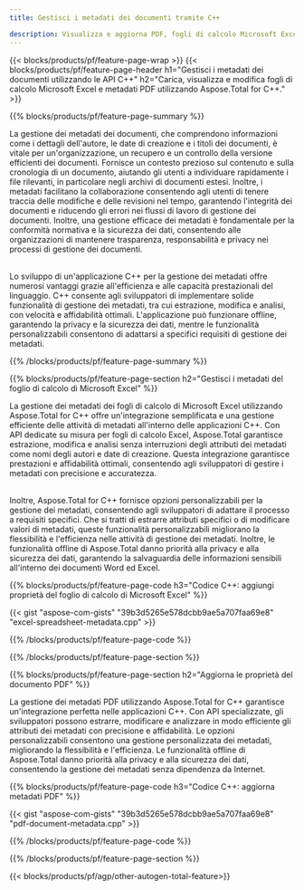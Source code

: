 ```yaml
---
title: Gestisci i metadati dei documenti tramite C++ 

description: Visualizza e aggiorna PDF, fogli di calcolo Microsoft Excel, presentazioni PowerPoint e metadati di documenti Word tramite l'applicazione C++.
---
```


{{< blocks/products/pf/feature-page-wrap >}}
{{< blocks/products/pf/feature-page-header h1="Gestisci i metadati dei documenti utilizzando le API C++" h2="Carica, visualizza e modifica fogli di calcolo Microsoft Excel e metadati PDF utilizzando Aspose.Total for C++." >}}

{{% blocks/products/pf/feature-page-summary %}}

La gestione dei metadati dei documenti, che comprendono informazioni come i dettagli dell'autore, le date di creazione e i titoli dei documenti, è vitale per un'organizzazione, un recupero e un controllo della versione efficienti dei documenti. Fornisce un contesto prezioso sul contenuto e sulla cronologia di un documento, aiutando gli utenti a individuare rapidamente i file rilevanti, in particolare negli archivi di documenti estesi. Inoltre, i metadati facilitano la collaborazione consentendo agli utenti di tenere traccia delle modifiche e delle revisioni nel tempo, garantendo l'integrità dei documenti e riducendo gli errori nei flussi di lavoro di gestione dei documenti. Inoltre, una gestione efficace dei metadati è fondamentale per la conformità normativa e la sicurezza dei dati, consentendo alle organizzazioni di mantenere trasparenza, responsabilità e privacy nei processi di gestione dei documenti.<br /><br />

Lo sviluppo di un'applicazione C++ per la gestione dei metadati offre numerosi vantaggi grazie all'efficienza e alle capacità prestazionali del linguaggio. C++ consente agli sviluppatori di implementare solide funzionalità di gestione dei metadati, tra cui estrazione, modifica e analisi, con velocità e affidabilità ottimali. L'applicazione può funzionare offline, garantendo la privacy e la sicurezza dei dati, mentre le funzionalità personalizzabili consentono di adattarsi a specifici requisiti di gestione dei metadati.

{{% /blocks/products/pf/feature-page-summary  %}}


{{% blocks/products/pf/feature-page-section  h2="Gestisci i metadati del foglio di calcolo di Microsoft Excel" %}}

La gestione dei metadati dei fogli di calcolo di Microsoft Excel utilizzando Aspose.Total for C++ offre un'integrazione semplificata e una gestione efficiente delle attività di metadati all'interno delle applicazioni C++. Con API dedicate su misura per fogli di calcolo Excel, Aspose.Total garantisce estrazione, modifica e analisi senza interruzioni degli attributi dei metadati come nomi degli autori e date di creazione. Questa integrazione garantisce prestazioni e affidabilità ottimali, consentendo agli sviluppatori di gestire i metadati con precisione e accuratezza. <br /><br />

Inoltre, Aspose.Total for C++ fornisce opzioni personalizzabili per la gestione dei metadati, consentendo agli sviluppatori di adattare il processo a requisiti specifici. Che si tratti di estrarre attributi specifici o di modificare valori di metadati, queste funzionalità personalizzabili migliorano la flessibilità e l'efficienza nelle attività di gestione dei metadati. Inoltre, le funzionalità offline di Aspose.Total danno priorità alla privacy e alla sicurezza dei dati, garantendo la salvaguardia delle informazioni sensibili all'interno dei documenti Word ed Excel.

{{% blocks/products/pf/feature-page-code h3="Codice C++: aggiungi proprietà del foglio di calcolo di Microsoft Excel" %}}

{{< gist "aspose-com-gists" "39b3d5265e578dcbb9ae5a707faa69e8" "excel-spreadsheet-metadata.cpp" >}}

{{% /blocks/products/pf/feature-page-code  %}}

{{% /blocks/products/pf/feature-page-section %}}


{{% blocks/products/pf/feature-page-section  h2="Aggiorna le proprietà del documento PDF" %}}

La gestione dei metadati PDF utilizzando Aspose.Total for C++ garantisce un'integrazione perfetta nelle applicazioni C++. Con API specializzate, gli sviluppatori possono estrarre, modificare e analizzare in modo efficiente gli attributi dei metadati con precisione e affidabilità. Le opzioni personalizzabili consentono una gestione personalizzata dei metadati, migliorando la flessibilità e l'efficienza. Le funzionalità offline di Aspose.Total danno priorità alla privacy e alla sicurezza dei dati, consentendo la gestione dei metadati senza dipendenza da Internet.

{{% blocks/products/pf/feature-page-code h3="Codice C++: aggiorna metadati PDF" %}}

{{< gist "aspose-com-gists" "39b3d5265e578dcbb9ae5a707faa69e8" "pdf-document-metadata.cpp" >}}

{{% /blocks/products/pf/feature-page-code  %}}

{{% /blocks/products/pf/feature-page-section %}}

{{< blocks/products/pf/agp/other-autogen-total-feature>}}